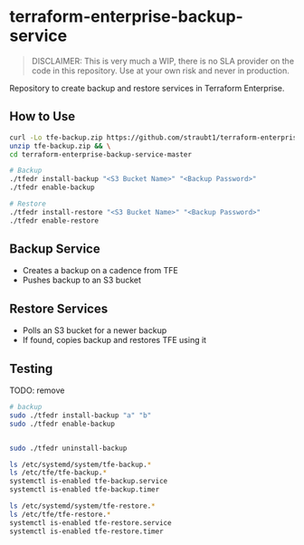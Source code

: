 # terraform-enterprise-backup-service

> DISCLAIMER: This is very much a WIP, there is no SLA provider on the code in this repository. Use at your own risk and never in production.

Repository to create backup and restore services in Terraform Enterprise.

## How to Use

```sh
curl -Lo tfe-backup.zip https://github.com/straubt1/terraform-enterprise-backup-service/archive/master.zip && \
unzip tfe-backup.zip && \
cd terraform-enterprise-backup-service-master

# Backup
./tfedr install-backup "<S3 Bucket Name>" "<Backup Password>"
./tfedr enable-backup

# Restore
./tfedr install-restore "<S3 Bucket Name>" "<Backup Password>"
./tfedr enable-restore
```
## Backup Service

* Creates a backup on a cadence from TFE
* Pushes backup to an S3 bucket

## Restore Services

* Polls an S3 bucket for a newer backup
* If found, copies backup and restores TFE using it

## Testing

TODO: remove

```sh
# backup
sudo ./tfedr install-backup "a" "b"
sudo ./tfedr enable-backup


sudo ./tfedr uninstall-backup

ls /etc/systemd/system/tfe-backup.*
ls /etc/tfe/tfe-backup.*
systemctl is-enabled tfe-backup.service
systemctl is-enabled tfe-backup.timer

ls /etc/systemd/system/tfe-restore.*
ls /etc/tfe/tfe-restore.*
systemctl is-enabled tfe-restore.service
systemctl is-enabled tfe-restore.timer
```
